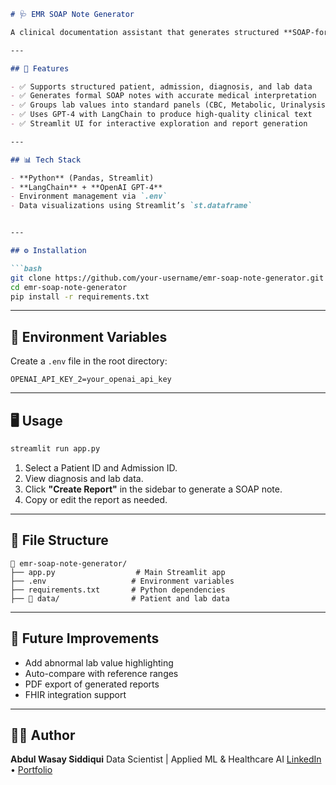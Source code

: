 ```markdown
# 🩺 EMR SOAP Note Generator

A clinical documentation assistant that generates structured **SOAP-format medical reports** (Subjective, Objective, Assessment, Plan) from Electronic Medical Record (EMR) data using **GPT-4 via LangChain**. Designed to follow documentation standards used in **North American hospitals**.

---

## 🚀 Features

- ✅ Supports structured patient, admission, diagnosis, and lab data
- ✅ Generates formal SOAP notes with accurate medical interpretation
- ✅ Groups lab values into standard panels (CBC, Metabolic, Urinalysis)
- ✅ Uses GPT-4 with LangChain to produce high-quality clinical text
- ✅ Streamlit UI for interactive exploration and report generation

---

## 📊 Tech Stack

- **Python** (Pandas, Streamlit)
- **LangChain** + **OpenAI GPT-4**
- Environment management via `.env`
- Data visualizations using Streamlit’s `st.dataframe`


---

## ⚙️ Installation

```bash
git clone https://github.com/your-username/emr-soap-note-generator.git
cd emr-soap-note-generator
pip install -r requirements.txt
````

---

## 🔐 Environment Variables

Create a `.env` file in the root directory:

```env
OPENAI_API_KEY_2=your_openai_api_key
```

---

## 🖥️ Usage

```bash
streamlit run app.py
```

1. Select a Patient ID and Admission ID.
2. View diagnosis and lab data.
3. Click **"Create Report"** in the sidebar to generate a SOAP note.
4. Copy or edit the report as needed.

---

## 📁 File Structure

```
📁 emr-soap-note-generator/
├── app.py                  # Main Streamlit app
├── .env                   # Environment variables
├── requirements.txt       # Python dependencies
├── 📁 data/                # Patient and lab data
```

---

## 📌 Future Improvements

* Add abnormal lab value highlighting
* Auto-compare with reference ranges
* PDF export of generated reports
* FHIR integration support

---

## 🧑‍⚕️ Author

**Abdul Wasay Siddiqui**
Data Scientist | Applied ML & Healthcare AI
[LinkedIn](https://www.linkedin.com/in/aws97/) • [Portfolio](#)

